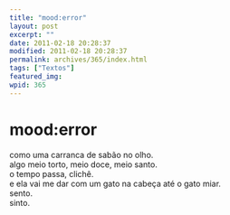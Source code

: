 ```yaml
---
title: "mood:error"
layout: post
excerpt: ""
date: 2011-02-18 20:28:37
modified: 2011-02-18 20:28:37
permalink: archives/365/index.html
tags: ["Textos"]
featured_img: 
wpid: 365
---
```


# mood:error

como uma carranca de sabão no olho.  
algo meio torto, meio doce, meio santo.  
o tempo passa, clichê.  
e ela vai me dar com um gato na cabeça até o gato miar.  
sento.  
sinto.
